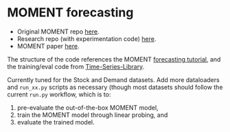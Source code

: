 # MOMENT forecasting

- Original MOMENT repo [here](https://github.com/moment-timeseries-foundation-model/moment).
- Research repo (with experimentation code) [here](https://github.com/moment-timeseries-foundation-model/moment-research).
- MOMENT paper [here](https://arxiv.org/abs/2402.03885).

The structure of the code references the MOMENT [forecasting tutorial](https://github.com/moment-timeseries-foundation-model/moment/blob/main/tutorials/forecasting.ipynb), and the training/eval code from [Time-Series-Library](https://github.com/thuml/Time-Series-Library/blob/main/tutorial/TimesNet_tutorial.ipynb).

Currently tuned for the Stock and Demand datasets. Add more dataloaders and `run_xx.py` scripts as necessary (though most datasets should follow the current `run.py` workflow, which is to:
1. pre-evaluate the out-of-the-box MOMENT model,
2. train the MOMENT model through linear probing, and
3. evaluate the trained model.
